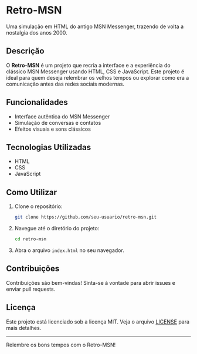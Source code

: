 # Retro-MSN

Uma simulação em HTML do antigo MSN Messenger, trazendo de volta a nostalgia dos anos 2000.

## Descrição

O **Retro-MSN** é um projeto que recria a interface e a experiência do clássico MSN Messenger usando HTML, CSS e JavaScript. Este projeto é ideal para quem deseja relembrar os velhos tempos ou explorar como era a comunicação antes das redes sociais modernas.

## Funcionalidades

- Interface autêntica do MSN Messenger
- Simulação de conversas e contatos
- Efeitos visuais e sons clássicos

## Tecnologias Utilizadas

- HTML
- CSS
- JavaScript

## Como Utilizar

1. Clone o repositório:
    ```bash
    git clone https://github.com/seu-usuario/retro-msn.git
    ```
2. Navegue até o diretório do projeto:
    ```bash
    cd retro-msn
    ```
3. Abra o arquivo `index.html` no seu navegador.

## Contribuições

Contribuições são bem-vindas! Sinta-se à vontade para abrir issues e enviar pull requests.

## Licença

Este projeto está licenciado sob a licença MIT. Veja o arquivo [LICENSE](LICENSE) para mais detalhes.

---

Relembre os bons tempos com o Retro-MSN!
